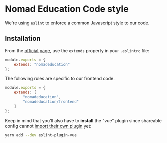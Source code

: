# Nomad Education Code style

We're using `eslint` to enforce a common Javascript style to our code.

## Installation

From the [official page](https://eslint.org/docs/developer-guide/shareable-configs), use the `extends` property in your `.eslintrc` file:

```js
module.exports = {
    extends: "nomadeducation"
};
```

The following rules are specific to our frontend code.

```js
module.exports = {
    extends: [
        "nomadeducation",
        "nomadeducation/frontend"
    ]
};
```

Keep in mind that you'll also have to **install** the "vue" plugin since shareable config cannot [import their own plugin](https://github.com/eslint/eslint/issues/3458) yet:

```bash
yarn add --dev eslint-plugin-vue
```

